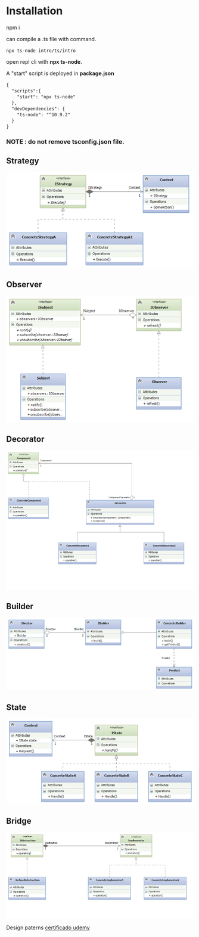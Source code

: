 # Installation

npm i

can compile a .ts file with command.
```
npx ts-node intro/ts/intro
```

open repl cli with __npx ts-node__.

A "start" script is deployed in **package.json**
```
{
  "scripts":{
    "start": "npx ts-node"
  },
  "devDependencies": {
    "ts-node": "^10.9.2"
  }
}
```

### NOTE : do not remove tsconfig.json file.

## Strategy
![Strategy](Strategy.png)
## Observer
![Observer](Observer.png)
## Decorator
![Decorator](Decorator.png)
## Builder
![Builder](Builder.png)
## State
![State](State.png)
## Bridge
![Bridge](Bridge.png)

Design paterns [certificado udemy](patrones_de_diseño.pdf)